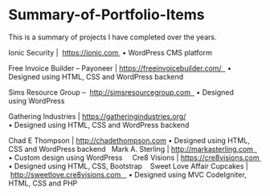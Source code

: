 # Summary-of-Portfolio-Items
This is a summary of projects I have completed over the years.  

Ionic Security |  https://ionic.com 
•	WordPress CMS platform 

Free Invoice Builder – Payoneer | https://freeinvoicebuilder.com/  
•	Designed using HTML, CSS and WordPress backend 

Sims Resource Group –  http://simsresourcegroup.com  
•	Designed using WordPress 

Gathering Industries | https://gatheringindustries.org/ 	 				
•	Designed using HTML, CSS and WordPress backend

Chad E Thompson | http://chadethompson.com 
•	Designed using HTML, CSS and WordPress backend
 
Mark A. Sterling | http://markasterling.com  
•	Custom design using WordPress 
  
Cre8 Visions | https://cre8visions.com 
•	Designed using HTML, CSS, Bootstrap 
 
Sweet Love Affair Cupcakes | http://sweetlove.cre8visions.com   
•	Designed using MVC CodeIgniter, HTML, CSS and PHP 

